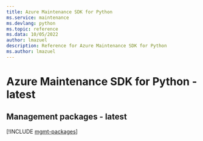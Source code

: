 ```yaml
---
title: Azure Maintenance SDK for Python
ms.service: maintenance
ms.devlang: python
ms.topic: reference
ms.data: 10/05/2022
author: lmazuel
description: Reference for Azure Maintenance SDK for Python
ms.author: lmazuel
---
```

# Azure Maintenance SDK for Python - latest

## Management packages - latest
[!INCLUDE [mgmt-packages](maintenance-mgmt-index.md)]